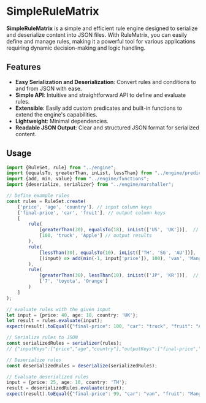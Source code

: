# SimpleRuleMatrix

**SimpleRuleMatrix** is a simple and efficient rule engine designed to serialize and deserialize content into JSON
files. With RuleMatrix, you can easily define and manage rules, making it a powerful tool for various applications
requiring dynamic decision-making and logic handling.

## Features

- **Easy Serialization and Deserialization**: Convert rules and conditions to and from JSON with ease.
- **Simple API**: Intuitive and straightforward API to define and evaluate rules.
- **Extensible**: Easily add custom predicates and built-in functions to extend the engine's capabilities.
- **Lightweight**: Minimal dependencies.
- **Readable JSON Output**: Clear and structured JSON format for serialized content.

## Usage

```typescript
import {RuleSet, rule} from "../engine";
import {equalsTo, greaterThan, inList, lessThan} from "../engine/predicates";
import {add, min, value} from "../engine/functions";
import {deserialize, serializer} from "../engine/marshaller";

// Define example rules
const rules = RuleSet.create(
    ['price', 'age', 'country'], // input column keys
    ['final-price', 'car', 'fruit'], // output column keys
    [
        rule(
            [greaterThan(30), equalsTo(18), inList(['US', 'UK'])],  // predicates
            [100, 'truck', 'Apple'] // output results
        ),
        rule(
            [lessThan(30), equalsTo(10), inList(['TH', 'SG', 'AU'])],  // predicates
            [(input) => add(min(-1, input['price']), 100), 'van', 'Mango'] // support built-in functions, can also compute results from input fields
        ),
        rule(
            [greaterThan(30), lessThan(10), inList(['JP', 'KR'])],  // predicates
            ['7', 'toyota', 'Orange']
        )
    ]
);

// evaluate rules with the given input
let input = {price: 40, age: 18, country: 'UK'};
let result = rules.evaluate(input);
expect(result).toEqual({"final-price": 100, "car": "truck", "fruit": "Apple"});

// Serialize rules to JSON
const serializedRules = serializer(rules); 
// {"inputKeys":["price","age","country"],"outputKeys":["final-price","car","fruit"],"rules":[{"predicates":[{"type":"greaterThan","value":30},{"type":"equalsTo","value":18},{"type":"inList","value":["US","UK"]}],"result":[{"value":100},{"value":"truck"},{"value":"Apple"}]},{"predicates":[{"type":"lessThan","value":30},{"type":"equalsTo","value":10},{"type":"inList","value":["TH","SG","AU"]}],"result":[{"func":"add","args":[{"func":"min","args":[-1,"input['price']"]},100]},{"value":"van"},{"value":"Mango"}]},{"predicates":[{"type":"greaterThan","value":30},{"type":"lessThan","value":10},{"type":"inList","value":["JP","KR"]}],"result":[{"value":"7"},{"value":"toyota"},{"value":"Orange"}]}]}

// Deserialize rules
const deserializedRules = deserialize(serializedRules);

// Evaluate deserialized rules
input = {price: 25, age: 10, country: 'TH'};
result = deserializedRules.evaluate(input);
expect(result).toEqual({"final-price": 99, "car": "van", "fruit": "Mango"});

